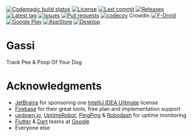 [![Codemagic build status](https://api.codemagic.io/apps/5d2900dedb95112ead3bbecf/5d2900dedb95112ead3bbece/status_badge.svg)](https://codemagic.io/apps/5d2900dedb95112ead3bbecf/5d2900dedb95112ead3bbece/latest_build)
[![License](https://img.shields.io/github/license/Crazy-Marvin/Gassi.svg?style=flat)](LICENSE.txt)
[![Last commit](https://img.shields.io/github/last-commit/Crazy-Marvin/Gassi.svg?style=flat)](https://github.com/Crazy-Marvin/Gassi/commits)
[![Releases](https://img.shields.io/github/downloads/Crazy-Marvin/Gassi/total.svg?style=flat)](https://github.com/Crazy-Marvin/Gassi/releases)
[![Latest tag](https://img.shields.io/github/tag/Crazy-Marvin/Gassi.svg?style=flat)](https://github.com/Crazy-Marvin/Gassi/tags)
[![Issues](https://img.shields.io/github/issues/Crazy-Marvin/Gassi.svg?style=flat)](https://github.com/Crazy-Marvin/Gassi/issues)
[![Pull requests](https://img.shields.io/github/issues-pr/Crazy-Marvin/Gassi.svg?style=flat)](https://github.com/Crazy-Marvin/Gassi/pulls)
[![codecov](https://codecov.io/gh/Crazy-Marvin/Gassi/branch/development/graph/badge.svg)](https://codecov.io/gh/Crazy-Marvin/Gassi)
Crowdin
[![F-Droid](https://img.shields.io/f-droid/v/rocks.poopjournal.gassi.svg?style=flat)](https://f-droid.org/de/packages/rocks.poopjournal.gassi/)
[![Google Play](https://badgen.net/badge/icon/googleplay?icon=googleplay&label)](https://play.google.com/store/apps/details?id=rocks.poopjournal.gassi)
[![AppStore](https://badgen.net/badge/icon/appstore?icon=apple&label)](https://play.google.com/store/apps/details?id=rocks.poopjournal.gassi)
[![Desktop](https://img.shields.io/badge/desktop-Linux%20%7C%20macOS%20%7C%20Windows-green.svg)](https://github.com/Crazy-Marvin/Gassi/releases)

# Gassi

Track Pee & Poop Of Your Dog

# Acknowledgments

* [JetBrains](https://www.jetbrains.com/) for sponsoring one [IntelliJ IDEA Ulitmate](https://www.jetbrains.com/idea/) license
* [Firebase](https://firebase.google.com/) for their great tools, free plan and implementation support
* [updown.io](https://updown.io/), [UptimeRobot](https://uptimerobot.com/), [PingPing](https://pingping.io/) & [Robodash](https://www.robodash.app) for uptime monitoring
* [Flutter](https://flutter.dev/) & [Dart](https://dart.dev/) teams at [Google](https://about.google/)
* Everyone else
